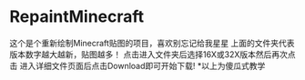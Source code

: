 # RepaintMinecraft
这个是个重新绘制Minecraft贴图的项目，喜欢别忘记给我星星
上面的文件夹代表版本数字越大越新，贴图越多！
点击进入文件夹后选择16X或32X版本然后再次点击
进入详细文件页面后点击Download即可开始下载!
*以上为傻瓜式教学
